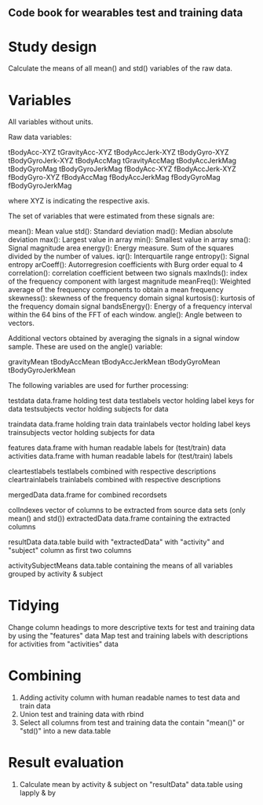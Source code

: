 ﻿## Code book for wearables test and training data
# Study design

Calculate the means of all mean() and std() variables of the raw data.

# Variables

All variables without units.


Raw data variables:

tBodyAcc-XYZ
tGravityAcc-XYZ
tBodyAccJerk-XYZ
tBodyGyro-XYZ
tBodyGyroJerk-XYZ
tBodyAccMag
tGravityAccMag
tBodyAccJerkMag
tBodyGyroMag
tBodyGyroJerkMag
fBodyAcc-XYZ
fBodyAccJerk-XYZ
fBodyGyro-XYZ
fBodyAccMag
fBodyAccJerkMag
fBodyGyroMag
fBodyGyroJerkMag

where XYZ is indicating the respective axis.

The set of variables that were estimated from these signals are: 

mean(): Mean value
std(): Standard deviation
mad(): Median absolute deviation 
max(): Largest value in array
min(): Smallest value in array
sma(): Signal magnitude area
energy(): Energy measure. Sum of the squares divided by the number of values. 
iqr(): Interquartile range 
entropy(): Signal entropy
arCoeff(): Autorregresion coefficients with Burg order equal to 4
correlation(): correlation coefficient between two signals
maxInds(): index of the frequency component with largest magnitude
meanFreq(): Weighted average of the frequency components to obtain a mean frequency
skewness(): skewness of the frequency domain signal 
kurtosis(): kurtosis of the frequency domain signal 
bandsEnergy(): Energy of a frequency interval within the 64 bins of the FFT of each window.
angle(): Angle between to vectors.

Additional vectors obtained by averaging the signals in a signal window sample. These are used on the angle() variable:

gravityMean
tBodyAccMean
tBodyAccJerkMean
tBodyGyroMean
tBodyGyroJerkMean


The following variables are used for further processing:

testdata 					data.frame holding test data
testlabels 					vector holding label keys for data
testsubjects				vector holding subjects for data

traindata 					data.frame holding train data
trainlabels 				vector holding label keys
trainsubjects				vector holding subjects for data

features					data.frame with human readable labels for (test/train) data
activities					data.frame with human readable labels for (test/train) labels

cleartestlabels				testlabels combined with respective descriptions
cleartrainlabels			trainlabels combined with respective descriptions

mergedData					data.frame for combined recordsets

colIndexes					vector of columns to be extracted from source data sets (only mean() and std())
extractedData				data.frame containing the extracted columns

resultData					data.table build with "extractedData" with "activity" and "subject" column as first two columns

activitySubjectMeans		data.table containing the means of all variables grouped by activity & subject 

# Tidying

Change column headings to more descriptive texts for test and training data by using the "features" data
Map test and training labels with descriptions for activities from "activities" data

# Combining
1. Adding activity column with human readable names to test data and train data
2. Union test and training data with rbind
3. Select all columns from test and training data the contain "mean()" or "std()" into a new data.table

# Result evaluation

1. Calculate mean by activity & subject on "resultData" data.table using lapply & by
